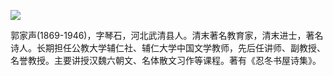 ![](https://s2.loli.net/2022/08/13/ym8gKnblAMSeDF7.png)

郭家声(1869-1946)，字琴石，河北武清县人。清末著名教育家，清末进士，著名诗人。长期担任公教大学辅仁社、辅仁大学中国文学教师，先后任讲师、副教授、名誉教授。主要讲授汉魏六朝文、名体散文习作等课程。著有《忍冬书屋诗集》。